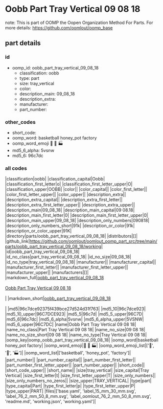 # Oobb Part Tray Vertical 09 08 18  

note: This is part of OOMP the Oopen Organization Method For Parts. For more details: https://github.com/oomlout/oomp_base

##  part details





### id
* oomp_id: oobb_part_tray_vertical_09_08_18
  * classification: oobb
  * type: part
  * size: tray_vertical
  * color: 
  * description_main: 09_08_18
  * description_extra: 
  * manufacturer: 
  * part_number: 

### other_codes
* short_code: 
* oomp_word: basketball honey_pot factory
* oomp_word_emoji :basketball: :honey_pot: :factory:
* md5_6_alpha: 5vsnw
* md5_6: 96c7dc

### all codes 
|classification|oobb|
|classification_capital|Oobb|
|classification_first_letter|o|
|classification_first_letter_upper|O|
|classification_upper|OOBB|
|color||
|color_capital||
|color_first_letter||
|color_first_letter_upper||
|color_upper||
|description_extra||
|description_extra_capital||
|description_extra_first_letter||
|description_extra_first_letter_upper||
|description_extra_upper||
|description_main|09_08_18|
|description_main_capital|09 08.18|
|description_main_first_letter|0|
|description_main_first_letter_upper|0|
|description_main_upper|09_08_18|
|description_only_numbers|090818|
|description_only_numbers_short|91k|
|description_or_color|91k|
|description_or_color_upper|91K|
|directory|parts/oobb_part_tray_vertical_09_08_18|
|distributors|[]|
|github_link|https://github.com/oomlout/oomlout_oomp_part_src/tree/main/parts/oobb_part_tray_vertical_09_08_18/working|
|id|oobb_part_tray_vertical_09_08_18|
|id_no_class|part_tray_vertical_09_08_18|
|id_no_size|09_08_18|
|id_no_type|tray_vertical_09_08_18|
|manufacturer||
|manufacturer_capital||
|manufacturer_first_letter||
|manufacturer_first_letter_upper||
|manufacturer_upper||
|manufacturers|[]|
|markdown_full|[oobb_part_tray_vertical_09_08_18](https://github.com/oomlout/oomlout_oomp_part_src/tree/main/parts/oobb_part_tray_vertical_09_08_18/working)<br>[](https://github.com/oomlout/oomlout_oomp_part_src/tree/main/parts/oobb_part_tray_vertical_09_08_18/working)<br>[Oobb Part Tray Vertical 09 08 18](https://github.com/oomlout/oomlout_oomp_part_src/tree/main/parts/oobb_part_tray_vertical_09_08_18/working)<br><br>|
|markdown_short|[oobb_part_tray_vertical_09_08_18](https://github.com/oomlout/oomlout_oomp_part_src/tree/main/parts/oobb_part_tray_vertical_09_08_18/working)<br><br>|
|md5|96c7dce92375f439bce27d524d31f763|
|md5_10|96c7dce923|
|md5_10_upper|96C7DCE923|
|md5_5|96c7d|
|md5_5_upper|96C7D|
|md5_6|96c7dc|
|md5_6_alpha|5vsnw|
|md5_6_alpha_upper|5VSNW|
|md5_6_upper|96C7DC|
|name|Oobb Part Tray Vertical 09 08 18|
|name_no_class|Part Tray Vertical 09 08 18|
|name_no_size|09 08 18|
|name_no_size_short|09 08 18|
|name_no_type|Tray Vertical 09 08 18|
|oomp_key|oomp_oobb_part_tray_vertical_09_08_18|
|oomp_word|basketball honey_pot factory|
|oomp_word_emoji|:basketball: :honey_pot: :factory:|
|oomp_word_emoji_list|[':basketball:', ':honey_pot:', ':factory:']|
|oomp_word_list|['basketball', 'honey_pot', 'factory']|
|part_number||
|part_number_capital||
|part_number_first_letter||
|part_number_first_letter_upper||
|part_number_upper||
|short_code||
|short_code_upper||
|short_name||
|size|tray_vertical|
|size_capital|Tray Vertical|
|size_first_letter|t|
|size_first_letter_upper|T|
|size_only_numbers||
|size_only_numbers_no_zeros||
|size_upper|TRAY_VERTICAL|
|type|part|
|type_capital|Part|
|type_first_letter|p|
|type_first_letter_upper|P|
|type_upper|PART|
|files|['base.yaml', 'label_15_mm_30_mm.svg', 'label_76_2_mm_50_8_mm.svg', 'label_oomlout_76_2_mm_50_8_mm.svg', 'readme.md', 'working.json', 'working.yaml']|
